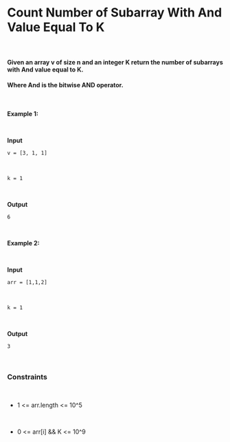 # Count Number of Subarray With And Value Equal To K

&nbsp;

#### Given an array v of size n and an integer K return the number of subarrays with And value equal to K.

#### Where And is the bitwise AND operator.

&nbsp;

**Example 1:**

&nbsp;

**Input**

```
v = [3, 1, 1]
```

&nbsp;

```
k = 1
```

&nbsp;

**Output**

```
6
```

&nbsp;

**Example 2:**

&nbsp;

**Input**

```
arr = [1,1,2]
```

&nbsp;

```
k = 1
```

&nbsp;

**Output**

```
3
```

&nbsp;

### Constraints

&nbsp;

- 1 <= arr.length <= 10^5

  &nbsp;

- 0 <= arr[i] && K <= 10^9

  &nbsp;
